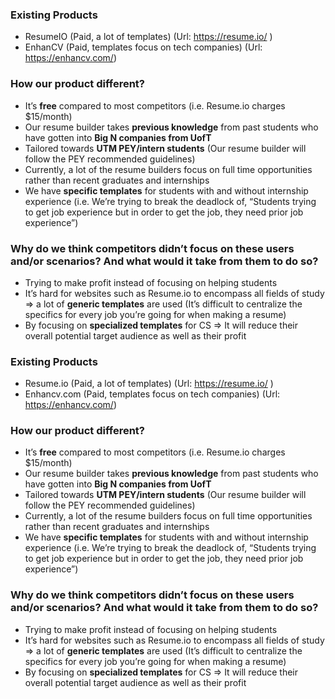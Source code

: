 

### Existing Products

* ResumeIO (Paid, a lot of templates) (Url: https://resume.io/ )
* EnhanCV (Paid, templates focus on tech companies) (Url: https://enhancv.com/)

### How our product different?

* It’s **free** compared to most competitors (i.e. Resume.io charges $15/month)
* Our resume builder takes **previous knowledge** from past students who have gotten into **Big N companies from UofT**
* Tailored towards **UTM PEY/intern students** (Our resume builder will follow the PEY recommended guidelines) 
* Currently, a lot of the resume builders focus on full time opportunities rather than recent graduates and internships
* We have **specific templates** for students with and without internship experience (i.e. We’re trying to break the deadlock of, “Students trying to get job experience but in order to get the job, they need prior job experience”)

### Why do we think competitors didn’t focus on these users and/or scenarios? And what would it take from them to do so?
* Trying to make profit instead of focusing on helping students
* It’s hard for websites such as Resume.io to encompass all fields of study => a lot of **generic templates** are used (It’s difficult to centralize the specifics for every job you’re going for when making a resume)
* By focusing on **specialized templates** for CS => It will reduce their overall potential target audience as well as their profit





### Existing Products

* Resume.io (Paid, a lot of templates) (Url: https://resume.io/ )
* Enhancv.com (Paid, templates focus on tech companies) (Url: https://enhancv.com/)

### How our product different?

* It’s **free** compared to most competitors (i.e. Resume.io charges $15/month)
* Our resume builder takes **previous knowledge** from past students who have gotten into **Big N companies from UofT**
* Tailored towards **UTM PEY/intern students** (Our resume builder will follow the PEY recommended guidelines) 
* Currently, a lot of the resume builders focus on full time opportunities rather than recent graduates and internships
* We have **specific templates** for students with and without internship experience (i.e. We’re trying to break the deadlock of, “Students trying to get job experience but in order to get the job, they need prior job experience”)

### Why do we think competitors didn’t focus on these users and/or scenarios? And what would it take from them to do so?
* Trying to make profit instead of focusing on helping students
* It’s hard for websites such as Resume.io to encompass all fields of study => a lot of **generic templates** are used (It’s difficult to centralize the specifics for every job you’re going for when making a resume)
* By focusing on **specialized templates** for CS => It will reduce their overall potential target audience as well as their profit





















